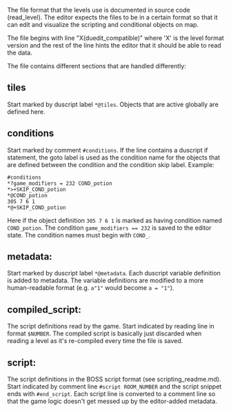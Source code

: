 The file format that the levels use is documented in source code (read_level).
The editor expects the files to be in a certain format so that it can edit and visualize
the scripting and conditional objects on map.

The file begins with line "X(duedit_compatible)" where 'X' is the level format version and the rest of
the line hints the editor that it should be able to read the data.

The file contains different sections that are handled differently:

## tiles

Start marked by duscript label `*@tiles`. Objects that are active globally are defined here.

## conditions

Start marked by comment `#conditions`. If the line contains a duscript if statement, the goto label
is used as the condition name for the objects that are defined between the condition and the condition
skip label. Example:
```
#conditions
*?game_modifiers = 232 COND_potion
*>+SKIP_COND_potion
*@COND_potion
305 7 6 1
*@+SKIP_COND_potion
```
Here if the object definition `305 7 6 1` is marked as having condition named `COND_potion`. The
condition `game_modifiers == 232` is saved to the editor state. The condition names must begin with
`COND_`.

## metadata:

Start marked by duscript label `*@metadata`. Each duscript variable definition is added to metadata.
The variable definitions are modified to a more human-readable format (e.g. `a"1"` would become `a = "1"`).

## compiled_script:

The script definitions read by the game. Start indicated by reading line in format `$NUMBER`.
The compiled script is basically just discarded when reading a level as it's re-compiled every time
the file is saved.

## script:

The script definitions in the BOSS script format (see scripting_readme.md). Start indicated by comment
line `#script ROOM_NUMBER` and the script snippet ends with `#end_script`. Each script line is converted
to a comment line so that the game logic doesn't get messed up by the editor-added metadata.